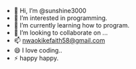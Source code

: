 - 👋 Hi, I’m @sunshine3000
- 👀 I’m interested in programming.
- 🌱 I’m currently learning how to program.
- 💞️ I’m looking to collaborate on ...
- 📫 nwaokikefaith58@gmail.com 
- 😄 I love coding..
- ⚡ happy happy.

<!---
sunshine3000/sunshine3000 is a ✨ special ✨ repository because its `README.md` (this file) appears on your GitHub profile.
You can click the Preview link to take a look at your changes.
--->

